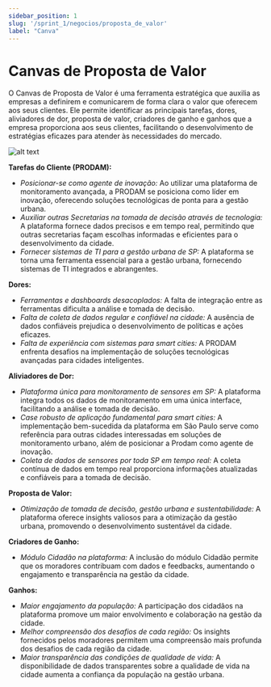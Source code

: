 ```yaml
---
sidebar_position: 1
slug: '/sprint_1/negocios/proposta_de_valor'
label: "Canva"
---
```


# Canvas de Proposta de Valor

O Canvas de Proposta de Valor é uma ferramenta estratégica que auxilia as empresas a definirem e comunicarem de forma clara o valor que oferecem aos seus clientes. Ele permite identificar as principais tarefas, dores, aliviadores de dor, proposta de valor, criadores de ganho e ganhos que a empresa proporciona aos seus clientes, facilitando o desenvolvimento de estratégias eficazes para atender às necessidades do mercado.

![alt text](../../../static/img/canvas.png)

**Tarefas do Cliente (PRODAM):**
- *Posicionar-se como agente de inovação:* Ao utilizar uma plataforma de monitoramento avançada, a PRODAM se posiciona como líder em inovação, oferecendo soluções tecnológicas de ponta para a gestão urbana.
- *Auxiliar outras Secretarias na tomada de decisão através de tecnologia:* A plataforma fornece dados precisos e em tempo real, permitindo que outras secretarias façam escolhas informadas e eficientes para o desenvolvimento da cidade.
- *Fornecer sistemas de TI para a gestão urbana de SP:* A plataforma se torna uma ferramenta essencial para a gestão urbana, fornecendo sistemas de TI integrados e abrangentes.

**Dores:**
- *Ferramentas e dashboards desacoplados:* A falta de integração entre as ferramentas dificulta a análise e tomada de decisão.
- *Falta de coleta de dados regular e confiável na cidade:* A ausência de dados confiáveis prejudica o desenvolvimento de políticas e ações eficazes.
- *Falta de experiência com sistemas para smart cities:* A PRODAM enfrenta desafios na implementação de soluções tecnológicas avançadas para cidades inteligentes.

**Aliviadores de Dor:**
- *Plataforma única para monitoramento de sensores em SP:* A plataforma integra todos os dados de monitoramento em uma única interface, facilitando a análise e tomada de decisão.
- *Case robusto de aplicação fundamental para smart cities:* A implementação bem-sucedida da plataforma em São Paulo serve como referência para outras cidades interessadas em soluções de monitoramento urbano, além de posicionar a Prodam como agente de inovação.
- *Coleta de dados de sensores por toda SP em tempo real:* A coleta contínua de dados em tempo real proporciona informações atualizadas e confiáveis para a tomada de decisão.

**Proposta de Valor:**
- *Otimização de tomada de decisão, gestão urbana e sustentabilidade:* A plataforma oferece insights valiosos para a otimização da gestão urbana, promovendo o desenvolvimento sustentável da cidade.

**Criadores de Ganho:**
- *Módulo Cidadão na plataforma:* A inclusão do módulo Cidadão permite que os moradores contribuam com dados e feedbacks, aumentando o engajamento e transparência na gestão da cidade.

**Ganhos:**
- *Maior engajamento da população:* A participação dos cidadãos na plataforma promove um maior envolvimento e colaboração na gestão da cidade.
- *Melhor compreensão dos desafios de cada região:* Os insights fornecidos pelos moradores permitem uma compreensão mais profunda dos desafios de cada região da cidade.
- *Maior transparência das condições de qualidade de vida:* A disponibilidade de dados transparentes sobre a qualidade de vida na cidade aumenta a confiança da população na gestão urbana.
